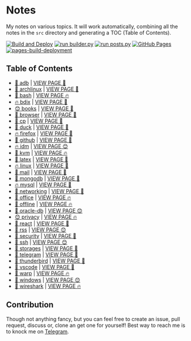 # Notes

My notes on various topics. It will work automatically, combining all the notes in the `src` directory and generating a TOC (Table of Contents).

[![Build and Deploy](https://github.com/SharafatKarim/notes/actions/workflows/action.yml/badge.svg)](https://github.com/SharafatKarim/notes/actions/workflows/action.yml)
[![run builder.py](https://github.com/SharafatKarim/notes/actions/workflows/action.yml/badge.svg)](https://github.com/SharafatKarim/notes/actions/workflows/action.yml)
[![run posts.py](https://github.com/SharafatKarim/notes/actions/workflows/posts.yml/badge.svg)](https://github.com/SharafatKarim/notes/actions/workflows/posts.yml)
[![GitHub Pages](https://github.com/SharafatKarim/notes/actions/workflows/gh-pages.yml/badge.svg)](https://github.com/SharafatKarim/notes/actions/workflows/gh-pages.yml)
[![pages-build-deployment](https://github.com/SharafatKarim/notes/actions/workflows/pages/pages-build-deployment/badge.svg)](https://github.com/SharafatKarim/notes/actions/workflows/pages/pages-build-deployment)


## Table of Contents

- [🍕 adb](src/adb.md) | <a href='https://sharafat.is-a.dev/notes/adb' target='_blank'>VIEW PAGE 🎉</a>
- [🎉 archlinux](src/archlinux.md) | <a href='https://sharafat.is-a.dev/notes/archlinux' target='_blank'>VIEW PAGE 🌟</a>
- [🤖 bash](src/bash.md) | <a href='https://sharafat.is-a.dev/notes/bash' target='_blank'>VIEW PAGE 🔥</a>
- [🔥 bdix](src/bdix.md) | <a href='https://sharafat.is-a.dev/notes/bdix' target='_blank'>VIEW PAGE 🚀</a>
- [😊 books](src/books.md) | <a href='https://sharafat.is-a.dev/notes/books' target='_blank'>VIEW PAGE 👾</a>
- [🌟 browser](src/browser.md) | <a href='https://sharafat.is-a.dev/notes/browser' target='_blank'>VIEW PAGE 🎸</a>
- [🍕 cp](src/cp.md) | <a href='https://sharafat.is-a.dev/notes/cp' target='_blank'>VIEW PAGE 🎉</a>
- [🎸 duck](src/duck.md) | <a href='https://sharafat.is-a.dev/notes/duck' target='_blank'>VIEW PAGE 🎸</a>
- [🔥 firefox](src/firefox.md) | <a href='https://sharafat.is-a.dev/notes/firefox' target='_blank'>VIEW PAGE 🎉</a>
- [🍕 github](src/github.md) | <a href='https://sharafat.is-a.dev/notes/github' target='_blank'>VIEW PAGE 🤖</a>
- [🔥 idm](src/idm.md) | <a href='https://sharafat.is-a.dev/notes/idm' target='_blank'>VIEW PAGE 😊</a>
- [🎉 kvm](src/kvm.md) | <a href='https://sharafat.is-a.dev/notes/kvm' target='_blank'>VIEW PAGE 🔥</a>
- [🌈 latex](src/latex.md) | <a href='https://sharafat.is-a.dev/notes/latex' target='_blank'>VIEW PAGE 🎸</a>
- [🔥 linux](src/linux.md) | <a href='https://sharafat.is-a.dev/notes/linux' target='_blank'>VIEW PAGE 🚀</a>
- [🌟 mail](src/mail.md) | <a href='https://sharafat.is-a.dev/notes/mail' target='_blank'>VIEW PAGE 🎸</a>
- [🎉 mongodb](src/mongodb.md) | <a href='https://sharafat.is-a.dev/notes/mongodb' target='_blank'>VIEW PAGE 🚀</a>
- [🔥 mysql](src/mysql.md) | <a href='https://sharafat.is-a.dev/notes/mysql' target='_blank'>VIEW PAGE 🌟</a>
- [🎉 networking](src/networking.md) | <a href='https://sharafat.is-a.dev/notes/networking' target='_blank'>VIEW PAGE 🎉</a>
- [🎸 office](src/office.md) | <a href='https://sharafat.is-a.dev/notes/office' target='_blank'>VIEW PAGE 🔥</a>
- [🚀 offline](src/offline.md) | <a href='https://sharafat.is-a.dev/notes/offline' target='_blank'>VIEW PAGE 🔥</a>
- [🚀 oracle-db](src/oracle-db.md) | <a href='https://sharafat.is-a.dev/notes/oracle-db' target='_blank'>VIEW PAGE 😊</a>
- [😊 privacy](src/privacy.md) | <a href='https://sharafat.is-a.dev/notes/privacy' target='_blank'>VIEW PAGE 🔥</a>
- [🤖 react](src/react.md) | <a href='https://sharafat.is-a.dev/notes/react' target='_blank'>VIEW PAGE 👾</a>
- [🎉 rss](src/rss.md) | <a href='https://sharafat.is-a.dev/notes/rss' target='_blank'>VIEW PAGE 😊</a>
- [🌟 security](src/security.md) | <a href='https://sharafat.is-a.dev/notes/security' target='_blank'>VIEW PAGE 🎉</a>
- [🌈 ssh](src/ssh.md) | <a href='https://sharafat.is-a.dev/notes/ssh' target='_blank'>VIEW PAGE 😊</a>
- [🎉 storages](src/storages.md) | <a href='https://sharafat.is-a.dev/notes/storages' target='_blank'>VIEW PAGE 🌈</a>
- [🍕 telegram](src/telegram.md) | <a href='https://sharafat.is-a.dev/notes/telegram' target='_blank'>VIEW PAGE 🎸</a>
- [🤖 thunderbird](src/thunderbird.md) | <a href='https://sharafat.is-a.dev/notes/thunderbird' target='_blank'>VIEW PAGE 👾</a>
- [🍕 vscode](src/vscode.md) | <a href='https://sharafat.is-a.dev/notes/vscode' target='_blank'>VIEW PAGE 🤖</a>
- [🌈 warp](src/warp.md) | <a href='https://sharafat.is-a.dev/notes/warp' target='_blank'>VIEW PAGE 🔥</a>
- [🌈 windows](src/windows.md) | <a href='https://sharafat.is-a.dev/notes/windows' target='_blank'>VIEW PAGE 😊</a>
- [🎉 wireshark](src/wireshark.md) | <a href='https://sharafat.is-a.dev/notes/wireshark' target='_blank'>VIEW PAGE 🔥</a>

## Contribution

Though not anything fancy, but you can feel free to create an issue, pull request, discuss or, clone an get one for yourself!
Best way to reach me is to knock me on [Telegram](https://t.me/SharafatKarim).

